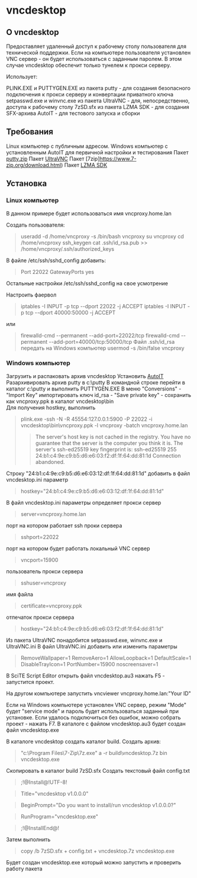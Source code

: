 # vncdesktop

## О vncdesktop
Предоставляет удаленный доступ к рабочему столу пользователя для технической поддержки.
Если на компьютере пользователя установлен VNC сервер - он будет использоваться с заданным паролем.
В этом случае vncdesktop обеспечит только тунелем к прокси серверу.

Использует:

PLINK.EXE и PUTTYGEN.EXE из пакета putty - для создания безопасного подключения к прокси серверу и конвертации приватного ключа
setpasswd.exe и winvnc.exe из пакета UltraVNC - для, непосредственно, доступа к рабочему столу
7zSD.sfx из пакета LZMA SDK - для создания SFX-архива
AutoIT - для тестового запуска и сборки

## Требования
Linux компьютер с публичным адресом.
Windows компьютер с установленным AutoIT для первичной настройки и тестирования
Пакет [putty.zip](https://the.earth.li/~sgtatham/putty/latest/w32/putty.zip)
Пакет [UltraVNC](https://www.uvnc.com/downloads/ultravnc/129-download-ultravnc-1231.html)
Пакет [7zip]https://www.7-zip.org/download.html)
Пакет [LZMA SDK](https://www.7-zip.org/sdk.html)

## Установка
### Linux компьютер
В данном примере будет использоваться имя vncproxy.home.lan

Создать пользователя:
> useradd -d /home/vncproxy -s /bin/bash vncproxy
> su vncproxy
> cd /home/vncproxy
> ssh_keygen
> cat .ssh/id_rsa.pub >> /home/vncproxy/.ssh/authorized_keys

В файле /etc/ssh/sshd_config добавить:
> Port 22022
> GatewayPorts yes

Остальные настройки /etc/ssh/sshd_config на свое усмотрение

Настроить фаервол
> iptables -I INPUT -p tcp --dport 22022 -j ACCEPT
> iptables -I INPUT -p tcp --dport 40000:50000 -j ACCEPT

или

> firewalld-cmd --permanent --add-port=22022/tcp
> firewalld-cmd --permanent --add-port=40000/tcp:50000/tcp
Файл .ssh/id_rsa передать на Windows компьютер
> usermod -s /bin/false vncproxy

### Windows компьютер
Загрузить и распаковать архив vncdesktop
Установить [AutoIT](https://www.autoitscript.com/cgi-bin/getfile.pl?autoit3/autoit-v3-setup.exe)
Разархивировать архив putty в c:\putty
В командной строке перейти в каталог c:\putty и выполнить PUTTYGEN.EXE
В меню "Conversions" - "Import Key" импортировать ключ id_rsa - "Save private key" - сохранить как vncproxy.ppk в каталог vncdesktop\bin\
Для получения hostkey, выполнить
> plink.exe -ssh -N -R 45554:127.0.0.1:5900 -P 22022 -i vncdesktop\bin\vncproxy.ppk -l vncproxy -batch vncproxy.home.lan
>> The server's host key is not cached in the registry. You
>> have no guarantee that the server is the computer you think it is.
>> The server's ssh-ed25519 key fingerprint is:
>> ssh-ed25519 255 24:b1:c4:9e:c9:b5:d6:e6:03:f2:df:1f:64:dd:81:1d
>> Connection abandoned.

Строку "24:b1:c4:9e:c9:b5:d6:e6:03:12:df:1f:64:dd:81:1d" добавить в файл vncdesktop.ini параметр
> hostkey="24:b1:c4:9e:c9:b5:d6:e6:03:12:df:1f:64:dd:81:1d"

В файл vncdesktop.ini параметры
определяет прокси сервер
> server=vncproxy.home.lan

порт на котором работает ssh проки сервера
> sshport=22022

порт на котором будет работать локальный VNC сервер
> vncport=15900

пользователь прокси сервера
> sshuser=vncproxy

имя файла
> certificate=vncproxy.ppk

отпечаток прокси сервера
> hostkey="24:b1:c4:9e:c9:b5:d6:e6:03:f2:df:1f:64:dd:81:1d"

Из пакета UltraVNC понадобится setpasswd.exe, winvnc.exe и UltraVNC.ini
В файл UltraVNC.ini добавить или изменить параметры
> RemoveWallpaper=1
> RemoveAero=1
> AllowLoopback=1
> DefaultScale=1
> DisableTrayIcon=1
> PortNumber=15900
> noscreensaver=1

В SciTE Script Editor открыть файл vncdesktop.au3 нажать F5 - запустится проект.

На другом компьютере запустить vncviewer vncproxy.home.lan:"Your ID"

Если на Windows компьютере установлен VNC сервер, режим "Mode" будет "service mode" и пароль будет использоваться заданный при установке.
Если удалось подключиться без ошибок, можно собрать проект - нажать F7. В каталоге с файлом vncdesktop.au3 будет создан файл vncdesktop.exe

В каталоге vncdesktop создать каталог build.
Создать архив:
> "c:\Program Files\7-Zip\7z.exe" a -r build\vncdesktop.7z bin vncdesktop.exe

Скопировать в каталог build 7zSD.sfx
Создать текстовый файл config.txt
> ;!@Install@!UTF-8!

> Title="vncdesktop v1.0.0.0"

> BeginPrompt="Do you want to install/run vncdesktop v1.0.0.0?"

> RunProgram="vncdesktop.exe"

> ;!@InstallEnd@!

Затем выполнить
> copy /b 7zSD.sfx + config.txt + vncdesktop.7z vncdesktop.exe

Будет создан vncdesktop.exe который можно запустить и проверить работу пакета
